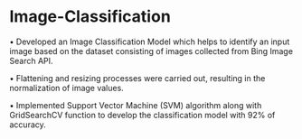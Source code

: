 # Image-Classification
•	Developed an Image Classification Model which helps to identify an input image based on the dataset consisting of images collected from Bing Image Search API.

•	Flattening and resizing processes were carried out, resulting in the normalization of image values.

•	Implemented Support Vector Machine (SVM) algorithm along with GridSearchCV function to develop the classification model with 92% of accuracy. 

